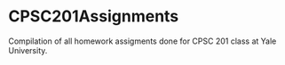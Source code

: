 # CPSC201Assignments
Compilation of all homework assigments done for CPSC 201 class at Yale University. 
